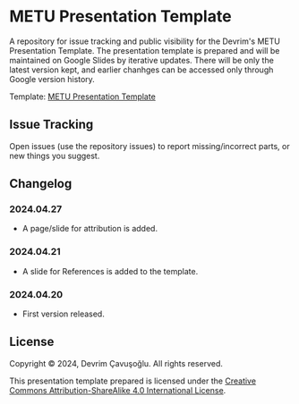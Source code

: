 # METU Presentation Template

A repository for issue tracking and public visibility for the Devrim's METU Presentation Template. The presentation template is prepared and will be maintained on Google Slides by iterative updates. There will be only the latest version kept, and earlier chanhges can be accessed only through Google version history.

Template: [METU Presentation Template](https://docs.google.com/presentation/d/1CKf82rZOFyUOv_keuvu3-mpWQgkw6xGgORYlKV_RZHY/edit?usp=sharing)

## Issue Tracking

Open issues (use the repository issues) to report missing/incorrect parts, or new things you suggest.

## Changelog

### 2024.04.27

- A page/slide for attribution is added.

### 2024.04.21

- A slide for References is added to the template.

### 2024.04.20

- First version released.

## License

Copyright © 2024, Devrim Çavuşoğlu. All rights reserved.

This presentation template prepared is licensed under the [Creative Commons Attribution-ShareAlike 4.0 International License](https://creativecommons.org/licenses/by-sa/4.0/deed.en).
